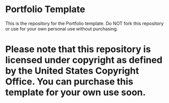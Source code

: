 # Portfolio Template
This is the repository for the Portfolio template. Do NOT fork this repository or use for your own personal use without purchasing.
# Please note that this repository is licensed under copyright as defined by the United States Copyright Office. You can purchase this template for your own use soon.
